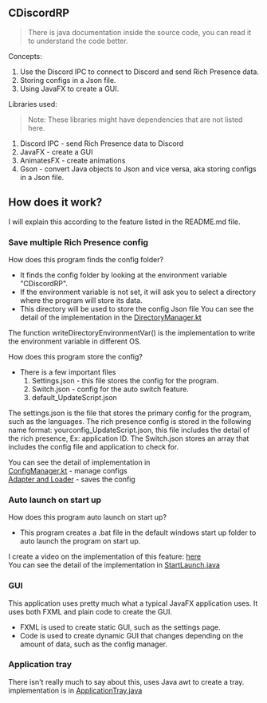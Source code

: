 ## CDiscordRP

> There is java documentation inside the source code, you can read it to understand the code better.

Concepts:

1. Use the Discord IPC to connect to Discord and send Rich Presence data.
2. Storing configs in a Json file.
3. Using JavaFX to create a GUI.

Libraries used:
> Note: These libraries might have dependencies that are not listed here.

1. Discord IPC - send Rich Presence data to Discord
2. JavaFX - create a GUI
3. AnimatesFX - create animations
4. Gson - convert Java objects to Json and vice versa, aka storing configs in a Json file.

## How does it work?

I will explain this according to the feature listed in the README.md file.

### Save multiple Rich Presence config

How does this program finds the config folder?

- It finds the config folder by looking at the environment variable "CDiscordRP".
- If the environment variable is not set, it will ask you to select a directory where the program will store its data.
- This directory will be used to store the config Json file
  You can see the detail of the implementation in
  the [DirectoryManager.kt](src/main/kotlin/lee/aspect/dev/cdiscordrp/manager/DirectoryManager.kt)

The function writeDirectoryEnvironmentVar() is the implementation to write the environment variable in different OS.

How does this program store the config?

- There is a few important files
    1. Settings.json - this file stores the config for the program.
    2. Switch.json - config for the auto switch feature.
    3. default_UpdateScript.json

The settings.json is the file that stores the primary config for the program, such as the languages.
The rich presence config is stored in the following name format: yourconfig_UpdateScript.json, this file includes the
detail of the rich presence, Ex: application ID.
The Switch.json stores an array that includes the config file and application to check for.

You can see the detail of implementation in\
[ConfigManager.kt](src/main/kotlin/lee/aspect/dev/cdiscordrp/manager/ConfigManager.kt) - manage configs\
[Adapter and Loader](src/main/java/lee/aspect/dev/cdiscordrp/json/loader) - saves the config

### Auto launch on start up

How does this program auto launch on start up?

- This program creates a .bat file in the default windows start up folder to auto launch the program on start up.

I create a video on the implementation of this feature: [here](https://www.youtube.com/watch?v=juQjEHAI_Uw&t=468s)\
You can see the detail of the implementation
in [StartLaunch.java](src/main/java/lee/aspect/dev/cdiscordrp/util/system/StartLaunch.java)

### GUI

This application uses pretty much what a typical JavaFX application uses.
It uses both FXML and plain code to create the GUI.

- FXML is used to create static GUI, such as the settings page.
- Code is used to create dynamic GUI that changes depending on the amount of data, such as the config manager.

### Application tray

There isn't really much to say about this, uses Java awt to create a tray.
implementation is
in [ApplicationTray.java](src/main/java/lee/aspect/dev/cdiscordrp/application/core/ApplicationTray.java)

